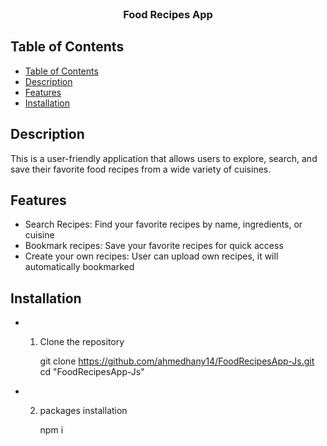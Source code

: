 <br />
<p align="center">

  <h3 align="center">Food Recipes App</h3>
</p>


## Table of Contents

- [Table of Contents](#table-of-contents)
- [Description](#description)
- [Features](#features)
- [Installation](#installation)

## Description

This is a user-friendly application that allows users to explore, search, and save their favorite food recipes from a wide variety of cuisines.

## Features

* Search Recipes: Find your favorite recipes by name, ingredients, or cuisine
* Bookmark recipes: Save your favorite recipes for quick access
* Create your own recipes: User can upload own recipes, it will automatically bookmarked

## Installation

* 1) Clone the repository

        git clone https://github.com/ahmedhany14/FoodRecipesApp-Js.git
        cd "FoodRecipesApp-Js"

* 2) packages installation

        npm i
